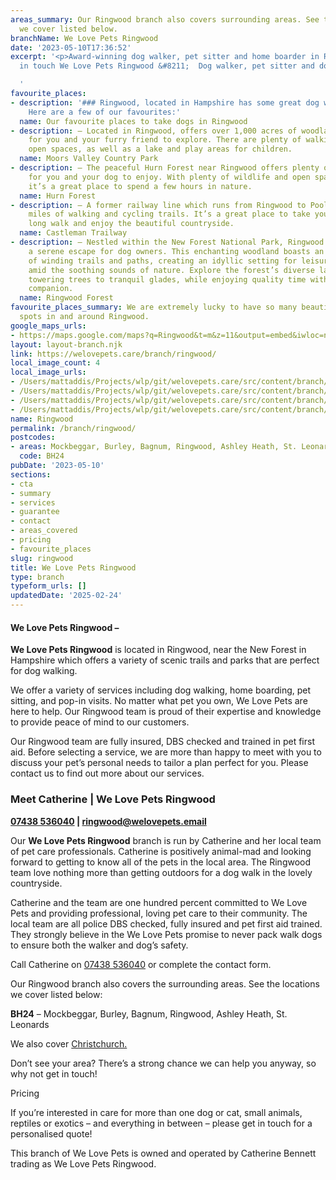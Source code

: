 ```yaml
---
areas_summary: Our Ringwood branch also covers surrounding areas. See the locations
  we cover listed below.
branchName: We Love Pets Ringwood
date: '2023-05-10T17:36:52'
excerpt: '<p>Award-winning dog walker, pet sitter and home boarder in Ringwood Get
  in touch We Love Pets Ringwood &#8211;  Dog walker, pet sitter and dog boarder&hellip;</p>

  '
favourite_places:
- description: '### Ringwood, located in Hampshire has some great dog walking places.
    Here are a few of our favourites:'
  name: Our favourite places to take dogs in Ringwood
- description: – Located in Ringwood, offers over 1,000 acres of woodland and parkland
    for you and your furry friend to explore. There are plenty of walking trails and
    open spaces, as well as a lake and play areas for children.
  name: Moors Valley Country Park
- description: – The peaceful Hurn Forest near Ringwood offers plenty of walking trails
    for you and your dog to enjoy. With plenty of wildlife and open spaces to explore,
    it’s a great place to spend a few hours in nature.
  name: Hurn Forest
- description: – A former railway line which runs from Ringwood to Poole and offers
    miles of walking and cycling trails. It’s a great place to take your dog for a
    long walk and enjoy the beautiful countryside.
  name: Castleman Trailway
- description: – Nestled within the New Forest National Park, Ringwood Forest offers
    a serene escape for dog owners. This enchanting woodland boasts an extensive network
    of winding trails and paths, creating an idyllic setting for leisurely dog walks
    amid the soothing sounds of nature. Explore the forest’s diverse landscape, from
    towering trees to tranquil glades, while enjoying quality time with your four-legged
    companion.
  name: Ringwood Forest
favourite_places_summary: We are extremely lucky to have so many beautiful dog walking
  spots in and around Ringwood.
google_maps_urls:
- https://maps.google.com/maps?q=Ringwood&t=m&z=11&output=embed&iwloc=near
layout: layout-branch.njk
link: https://welovepets.care/branch/ringwood/
local_image_count: 4
local_image_urls:
- /Users/mattaddis/Projects/wlp/git/welovepets.care/src/content/branch/images/ringwood/TBRGMBadgewhitebackground2024--150x150.png
- /Users/mattaddis/Projects/wlp/git/welovepets.care/src/content/branch/images/ringwood/We-Love-Pets-Christchurch-min-scaled.jpeg
- /Users/mattaddis/Projects/wlp/git/welovepets.care/src/content/branch/images/ringwood/Dog-Walker-in-Ringwood-1024x683.jpg
- /Users/mattaddis/Projects/wlp/git/welovepets.care/src/content/branch/images/ringwood/Catherine-Ringwood-2-scaled.jpg
name: Ringwood
permalink: /branch/ringwood/
postcodes:
- areas: Mockbeggar, Burley, Bagnum, Ringwood, Ashley Heath, St. Leonards
  code: BH24
pubDate: '2023-05-10'
sections:
- cta
- summary
- services
- guarantee
- contact
- areas_covered
- pricing
- favourite_places
slug: ringwood
title: We Love Pets Ringwood
type: branch
typeform_urls: []
updatedDate: '2025-02-24'
---
```


#### **We Love Pets Ringwood –**

**We Love Pets Ringwood** is located in Ringwood, near the New Forest in Hampshire which offers a variety of scenic trails and parks that are perfect for dog walking.

We offer a variety of services including dog walking, home boarding, pet sitting, and pop-in visits. No matter what pet you own, We Love Pets are here to help. Our Ringwood team is proud of their expertise and knowledge to provide peace of mind to our customers.

Our Ringwood team are fully insured, DBS checked and trained in pet first aid. Before selecting a service, we are more than happy to meet with you to discuss your pet’s personal needs to tailor a plan perfect for you. Please contact us to find out more about our services.

### **Meet Catherine | We Love Pets Ringwood**

**[07438 536040](tel:07438536040) | [ringwood@welovepets.email](mailto:ringwood@welovepets.email)**

Our **We Love Pets Ringwood** branch is run by Catherine and her local team of pet care professionals. Catherine is positively animal-mad and looking forward to getting to know all of the pets in the local area. The Ringwood team love nothing more than getting outdoors for a dog walk in the lovely countryside.

Catherine and the team are one hundred percent committed to We Love Pets and providing professional, loving pet care to their community. The local team are all police DBS checked, fully insured and pet first aid trained. They strongly believe in the We Love Pets promise to never pack walk dogs to ensure both the walker and dog’s safety.

Call Catherine on [07438 536040](tel:07438536040) or complete the contact form.

Our Ringwood branch also covers the surrounding areas. See the locations we cover listed below:

**BH24** – Mockbeggar, Burley, Bagnum, Ringwood, Ashley Heath, St. Leonards

We also cover [Christchurch.](https://welovepets.care/branch/christchurch/)

Don’t see your area? There’s a strong chance we can help you anyway, so why not get in touch!

Pricing

If you’re interested in care for more than one dog or cat, small animals, reptiles or exotics – and everything in between – please get in touch for a personalised quote!

This branch of We Love Pets is owned and operated by Catherine Bennett trading as We Love Pets Ringwood.

